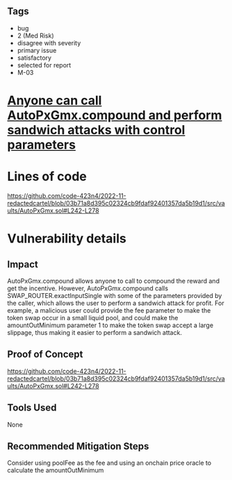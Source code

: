 ## Tags

- bug
- 2 (Med Risk)
- disagree with severity
- primary issue
- satisfactory
- selected for report
- M-03

# [Anyone can call AutoPxGmx.compound and perform sandwich attacks with control parameters](https://github.com/code-423n4/2022-11-redactedcartel-findings/issues/91) 

# Lines of code

https://github.com/code-423n4/2022-11-redactedcartel/blob/03b71a8d395c02324cb9fdaf92401357da5b19d1/src/vaults/AutoPxGmx.sol#L242-L278


# Vulnerability details

## Impact
AutoPxGmx.compound allows anyone to call to compound the reward and get the incentive.
However, AutoPxGmx.compound calls SWAP_ROUTER.exactInputSingle with some of the parameters provided by the caller, which allows the user to perform a sandwich attack for profit.
For example, a malicious user could provide the fee parameter to make the token swap occur in a small liquid pool, and could make the amountOutMinimum parameter 1 to make the token swap accept a large slippage, thus making it easier to perform a sandwich attack.
## Proof of Concept
https://github.com/code-423n4/2022-11-redactedcartel/blob/03b71a8d395c02324cb9fdaf92401357da5b19d1/src/vaults/AutoPxGmx.sol#L242-L278
## Tools Used
None
## Recommended Mitigation Steps
Consider using poolFee as the fee and using an onchain price oracle to calculate the amountOutMinimum